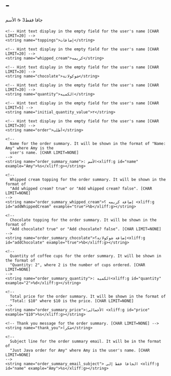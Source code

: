 # -<resources xmlns:xliff="urn:oasis:names:tc:xliff:document:1.2">
<!-- Title for the application. [CHAR LIMIT=12] -->
<string name="app_name">جافا فقط3 ☕</string>
    <!-- Hint text display in the empty field for the user's name [CHAR LIMIT=20] -->
    <string name="name">الأسم</string>

    <!-- Hint text display in the empty field for the user's name [CHAR LIMIT=20] -->
    <string name="toppings">إضافات</string>

    <!-- Hint text display in the empty field for the user's name [CHAR LIMIT=20] -->
    <string name="whipped_cream">كريمه</string>

    <!-- Hint text display in the empty field for the user's name [CHAR LIMIT=20] -->
    <string name="chocolate">شوكولاتة</string>

    <!-- Hint text display in the empty field for the user's name [CHAR LIMIT=20] -->
    <string name="quantity">الكميه</string>

    <!-- Hint text display in the empty field for the user's name [CHAR LIMIT=5] -->
    <string name="initial_quantity_value">٢</string>

    <!-- Hint text display in the empty field for the user's name [CHAR LIMIT=20] -->
    <string name="order">أطلب</string>

    <!--
      Name for the order summary. It will be shown in the format of "Name: Amy" where Amy is the
      user's name. [CHAR LIMIT=NONE]
    -->
    <string name="order_summary_name">: الأسم<xliff:g id="name" example="Amy">%s</xliff:g></string>

    <!--
      Whipped cream topping for the order summary. It will be shown in the format of
      "Add whipped cream? true" or "Add whipped cream? false". [CHAR LIMIT=NONE]
    -->
    <string name="order_summary_whipped_cream">إضافة كريمه ؟ <xliff:g id="addWhippedCream" example="true">%b</xliff:g></string>

    <!--
      Chocolate topping for the order summary. It will be shown in the format of
      "Add chocolate? true" or "Add chocolate? false". [CHAR LIMIT=NONE]
    -->
    <string name="order_summary_chocolate">إضافة شوكولاتة؟<xliff:g id="addChocolate" example="true">%b</xliff:g></string>

    <!--
      Quantity of coffee cups for the order summary. It will be shown in the format of
      "Quantity: 2", where 2 is the number of cups ordered. [CHAR LIMIT=NONE]
    -->
    <string name="order_summary_quantity">: الكميه<xliff:g id="quantity" example="2">%d</xliff:g></string>

    <!--
      Total price for the order summary. It will be shown in the format of
      "Total: $10" where $10 is the price. [CHAR LIMIT=NONE]
    -->
    <string name="order_summary_price">:الأجمالى <xliff:g id="price" example="$10">%s</xliff:g></string>

    <!-- Thank you message for the order summary. [CHAR LIMIT=NONE] -->
    <string name="thank_you">شكراَ</string>

    <!--
      Subject line for the order summary email. It will be in the format of
      "Just Java order for Amy" where Amy is the user's name. [CHAR LIMIT=NONE]
    -->
    <string name="order_summary_email_subject"> الجافا فقط إلى <xliff:g id="name" example="Amy">%s</xliff:g></string>

</resources>
